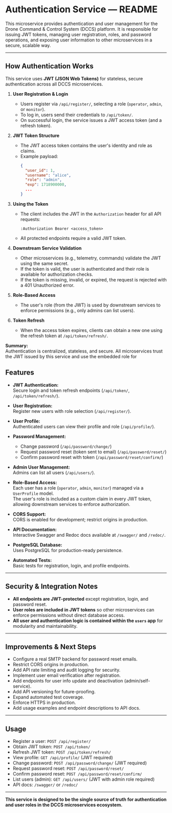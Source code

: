 # Authentication Service — README

This microservice provides authentication and user management for the Drone Command & Control System (DCCS) platform. It is responsible for issuing JWT tokens, managing user registration, roles, and password operations, and exposing user information to other microservices in a secure, scalable way.

---

## How Authentication Works

This service uses **JWT (JSON Web Tokens)** for stateless, secure authentication across all DCCS microservices.

1. **User Registration & Login**
   - Users register via `/api/register/`, selecting a role (`operator`, `admin`, or `monitor`).
   - To log in, users send their credentials to `/api/token/`.
   - On successful login, the service issues a JWT access token (and a refresh token).

2. **JWT Token Structure**
   - The JWT access token contains the user's identity and role as claims.
   - Example payload:
     ```json
     {
       "user_id": 1,
       "username": "alice",
       "role": "admin",
       "exp": 1718900000,
       ...
     }
     ```

3. **Using the Token**
   - The client includes the JWT in the `Authorization` header for all API requests:
     ```
     :Authorization Bearer <access_token>
     ```
   - All protected endpoints require a valid JWT token.

4. **Downstream Service Validation**
   - Other microservices (e.g., telemetry, commands) validate the JWT using the same secret.
   - If the token is valid, the user is authenticated and their role is available for authorization checks.
   - If the token is missing, invalid, or expired, the request is rejected with a 401 Unauthorized error.

5. **Role-Based Access**
   - The user's role (from the JWT) is used by downstream services to enforce permissions (e.g., only admins can list users).

6. **Token Refresh**
   - When the access token expires, clients can obtain a new one using the refresh token at `/api/token/refresh/`.

**Summary:**  
Authentication is centralized, stateless, and secure. All microservices trust the JWT issued by this service and use the embedded role for

## Features

- **JWT Authentication:**  
  Secure login and token refresh endpoints (`/api/token/`, `/api/token/refresh/`).

- **User Registration:**  
  Register new users with role selection (`/api/register/`).

- **User Profile:**  
  Authenticated users can view their profile and role (`/api/profile/`).

- **Password Management:**  
  - Change password (`/api/password/change/`)
  - Request password reset (token sent to email) (`/api/password/reset/`)
  - Confirm password reset with token (`/api/password/reset/confirm/`)

- **Admin User Management:**  
  Admins can list all users (`/api/users/`).

- **Role-Based Access:**  
  Each user has a role (`operator`, `admin`, `monitor`) managed via a `UserProfile` model.  
  The user's role is included as a custom claim in every JWT token, allowing downstream services to enforce authorization.

- **CORS Support:**  
  CORS is enabled for development; restrict origins in production.

- **API Documentation:**  
  Interactive Swagger and Redoc docs available at `/swagger/` and `/redoc/`.

- **PostgreSQL Database:**  
  Uses PostgreSQL for production-ready persistence.

- **Automated Tests:**  
  Basic tests for registration, login, and profile endpoints.

---

## Security & Integration Notes

- **All endpoints are JWT-protected** except registration, login, and password reset.
- **User roles are included in JWT tokens** so other microservices can enforce permissions without direct database access.
- **All user and authentication logic is contained within the `users` app** for modularity and maintainability.

---

## Improvements & Next Steps

- Configure a real SMTP backend for password reset emails.
- Restrict CORS origins in production.
- Add API rate limiting and audit logging for security.
- Implement user email verification after registration.
- Add endpoints for user info update and deactivation (admin/self-service).
- Add API versioning for future-proofing.
- Expand automated test coverage.
- Enforce HTTPS in production.
- Add usage examples and endpoint descriptions to API docs.

---

## Usage

- Register a user: `POST /api/register/`
- Obtain JWT token: `POST /api/token/`
- Refresh JWT token: `POST /api/token/refresh/`
- View profile: `GET /api/profile/` (JWT required)
- Change password: `POST /api/password/change/` (JWT required)
- Request password reset: `POST /api/password/reset/`
- Confirm password reset: `POST /api/password/reset/confirm/`
- List users (admin): `GET /api/users/` (JWT with admin role required)
- API docs: `/swagger/` or `/redoc/`

---

**This service is designed to be the single source of truth for authentication and user roles in the DCCS microservices ecosystem.**